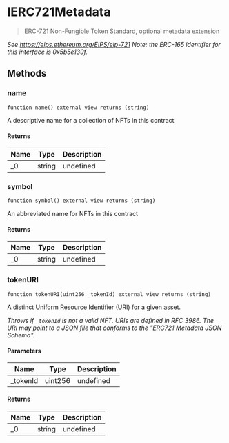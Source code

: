 # IERC721Metadata



> ERC-721 Non-Fungible Token Standard, optional metadata extension



*See https://eips.ethereum.org/EIPS/eip-721  Note: the ERC-165 identifier for this interface is 0x5b5e139f.*

## Methods

### name

```solidity
function name() external view returns (string)
```

A descriptive name for a collection of NFTs in this contract




#### Returns

| Name | Type | Description |
|---|---|---|
| _0 | string | undefined |

### symbol

```solidity
function symbol() external view returns (string)
```

An abbreviated name for NFTs in this contract




#### Returns

| Name | Type | Description |
|---|---|---|
| _0 | string | undefined |

### tokenURI

```solidity
function tokenURI(uint256 _tokenId) external view returns (string)
```

A distinct Uniform Resource Identifier (URI) for a given asset.

*Throws if `_tokenId` is not a valid NFT. URIs are defined in RFC  3986. The URI may point to a JSON file that conforms to the &quot;ERC721  Metadata JSON Schema&quot;.*

#### Parameters

| Name | Type | Description |
|---|---|---|
| _tokenId | uint256 | undefined |

#### Returns

| Name | Type | Description |
|---|---|---|
| _0 | string | undefined |




